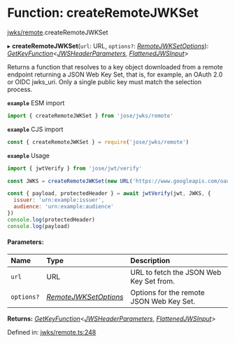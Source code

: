 # Function: createRemoteJWKSet

[jwks/remote](../modules/jwks_remote.md).createRemoteJWKSet

▸ **createRemoteJWKSet**(`url`: URL, `options?`: [*RemoteJWKSetOptions*](../interfaces/jwks_remote.remotejwksetoptions.md)): [*GetKeyFunction*](../interfaces/types.getkeyfunction.md)<[*JWSHeaderParameters*](../interfaces/types.jwsheaderparameters.md), [*FlattenedJWSInput*](../interfaces/types.flattenedjwsinput.md)\>

Returns a function that resolves to a key object downloaded from a
remote endpoint returning a JSON Web Key Set, that is, for example,
an OAuth 2.0 or OIDC jwks_uri. Only a single public key must match
the selection process.

**`example`** ESM import
```js
import { createRemoteJWKSet } from 'jose/jwks/remote'
```

**`example`** CJS import
```js
const { createRemoteJWKSet } = require('jose/jwks/remote')
```

**`example`** Usage
```js
import { jwtVerify } from 'jose/jwt/verify'

const JWKS = createRemoteJWKSet(new URL('https://www.googleapis.com/oauth2/v3/certs'))

const { payload, protectedHeader } = await jwtVerify(jwt, JWKS, {
  issuer: 'urn:example:issuer',
  audience: 'urn:example:audience'
})
console.log(protectedHeader)
console.log(payload)
```

#### Parameters:

| Name | Type | Description |
| :------ | :------ | :------ |
| `url` | URL | URL to fetch the JSON Web Key Set from. |
| `options?` | [*RemoteJWKSetOptions*](../interfaces/jwks_remote.remotejwksetoptions.md) | Options for the remote JSON Web Key Set. |

**Returns:** [*GetKeyFunction*](../interfaces/types.getkeyfunction.md)<[*JWSHeaderParameters*](../interfaces/types.jwsheaderparameters.md), [*FlattenedJWSInput*](../interfaces/types.flattenedjwsinput.md)\>

Defined in: [jwks/remote.ts:248](https://github.com/panva/jose/blob/v3.11.6/src/jwks/remote.ts#L248)
